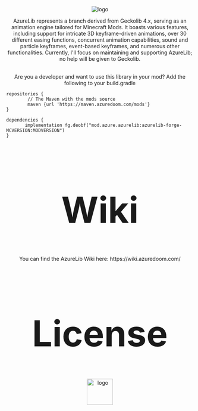 <center>
<img src="https://wsrv.nl/?url=https%3A%2F%2Fwww.bisecthosting.com%2Fimages%2FCF%2FAzureLib%2FBH_AL_header.png&n=-1" alt="logo"/>

<p align="center">
	
AzureLib represents a branch derived from Geckolib 4.x, serving as an animation engine tailored for Minecraft Mods. It boasts various features, including support for intricate 3D keyframe-driven animations, over 30 different easing functions, concurrent animation capabilities, sound and particle keyframes, event-based keyframes, and numerous other functionalities. Currently, I'll focus on maintaining and supporting AzureLib; no help will be given to Geckolib.

<br>
Are you a developer and want to use this library in your mod? Add the following to your build.gradle
</p>
</center>

```
repositories {
        // The Maven with the mods source
        maven {url 'https://maven.azuredoom.com/mods'}
}

dependencies {
       implementation fg.deobf("mod.azure.azurelib:azurelib-forge-MCVERSION:MODVERSION")
}
```

<center>

<h1 style="font-size:10vw" align="center">Wiki</h1>
<p align="center">
You can find the AzureLib Wiki here: https://wiki.azuredoom.com/
</p>

<h1 style="font-size:10vw" align="center">License</h1>
<p align="center">
<img src="https://img.shields.io/github/license/AzureDoom/AzureLib?style=for-the-badge" alt="logo" height="70" /> 
</p>

</center>
